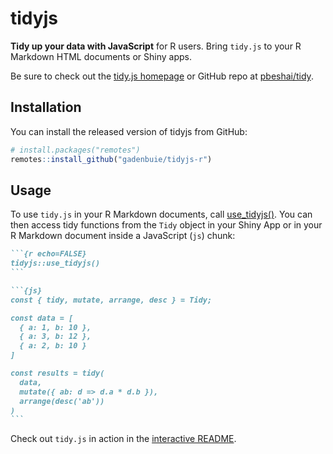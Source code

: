 
<!-- README.md is generated from README.Rmd. Please edit that file -->

# tidyjs

<!-- badges: start -->
<!-- badges: end -->

**Tidy up your data with JavaScript** for R users. Bring `tidy.js` to
your R Markdown HTML documents or Shiny apps.

Be sure to check out the [tidy.js
homepage](https://pbeshai.github.io/tidy) or GitHub repo at
[pbeshai/tidy](https://github.com/pbeshai/tidy).

## Installation

You can install the released version of tidyjs from GitHub:

``` r
# install.packages("remotes")
remotes::install_github("gadenbuie/tidyjs-r")
```

## Usage

To use `tidy.js` in your R Markdown documents, call
[use\_tidyjs()](https://github.com/gadenbuie/tidyjs-r/blob/main/R/tidyjs.R).
You can then access tidy functions from the `Tidy` object in your Shiny
App or in your R Markdown document inside a JavaScript (`js`) chunk:

```` markdown
```{r echo=FALSE}
tidyjs::use_tidyjs()
```

```{js}
const { tidy, mutate, arrange, desc } = Tidy;

const data = [
  { a: 1, b: 10 }, 
  { a: 3, b: 12 }, 
  { a: 2, b: 10 }
]

const results = tidy(
  data, 
  mutate({ ab: d => d.a * d.b }),
  arrange(desc('ab'))
)
```
````

Check out `tidy.js` in action in the [interactive
README](https://pkg.garrickadenbuie/tidyjs-r).
